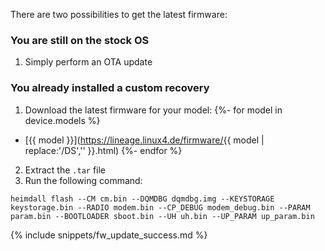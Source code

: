 There are two possibilities to get the latest firmware:

### You are still on the stock OS

1. Simply perform an OTA update

### You already installed a custom recovery

1. Download the latest firmware for your model:
{%- for model in device.models %}
  - [{{ model }}](https://lineage.linux4.de/firmware/{{ model | replace:'/DS','' }}.html)
{%- endfor %}
2. Extract the `.tar` file
3. Run the following command:
  ```
heimdall flash --CM cm.bin --DQMDBG dqmdbg.img --KEYSTORAGE keystorage.bin --RADIO modem.bin --CP_DEBUG modem_debug.bin --PARAM param.bin --BOOTLOADER sboot.bin --UH uh.bin --UP_PARAM up_param.bin
  ```

{% include snippets/fw_update_success.md %}
